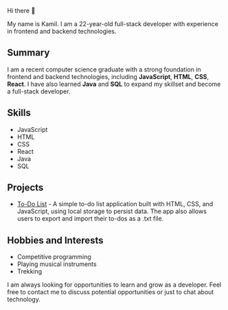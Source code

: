 Hi there 👋

My name is Kamil. I am a 22-year-old full-stack developer with experience in frontend and backend technologies.

## Summary

I am a recent computer science graduate with a strong foundation in frontend and backend technologies, including **JavaScript**, **HTML**, **CSS**, **React**. I have also learned **Java** and **SQL** to expand my skillset and become a full-stack developer.

## Skills
- JavaScript
- HTML
- CSS
- React
- Java
- SQL

## Projects
- [To-Do List](https://github.com/proxylunae/todoList) - A simple to-do list application built with HTML, CSS, and JavaScript, using local storage to persist data. The app also allows users to export and import their to-dos as a .txt file.

## Hobbies and Interests
- Competitive programming
- Playing musical instruments
- Trekking

I am always looking for opportunities to learn and grow as a developer. Feel free to contact me to discuss potential opportunities or just to chat about technology.
